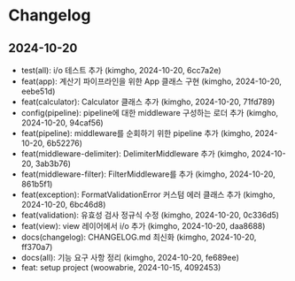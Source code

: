 # Changelog

## 2024-10-20

- test(all): i/o 테스트 추가 (kimgho, 2024-10-20, 6cc7a2e) 
- feat(app): 계산기 파이프라인을 위한 App 클래스 구현 (kimgho, 2024-10-20, eebe51d) 
- feat(calculator): Calculator 클래스 추가 (kimgho, 2024-10-20, 71fd789) 
- config(pipeline): pipeline에 대한 middleware 구성하는 로더 추가 (kimgho, 2024-10-20, 94caf56) 
- feat(pipeline): middleware를 순회하기 위한 pipeline 추가 (kimgho, 2024-10-20, 6b52276) 
- feat(middleware-delimiter): DelimiterMiddleware 추가 (kimgho, 2024-10-20, 3ab3b76) 
- feat(middleware-filter): FilterMiddleware를 추가 (kimgho, 2024-10-20, 861b5f1) 
- feat(exception): FormatValidationError 커스텀 에러 클래스 추가 (kimgho, 2024-10-20, 6bc46d8) 
- feat(validation): 유효성 검사 정규식 수정 (kimgho, 2024-10-20, 0c336d5) 
- feat(view): view 레이어에서 i/o 추가 (kimgho, 2024-10-20, daa8688) 
- docs(changelog): CHANGELOG.md 최신화 (kimgho, 2024-10-20, ff370a7) 
- docs(all): 기능 요구 사항 정리 (kimgho, 2024-10-20, fe689ee) 
- feat: setup project (woowabrie, 2024-10-15, 4092453) 